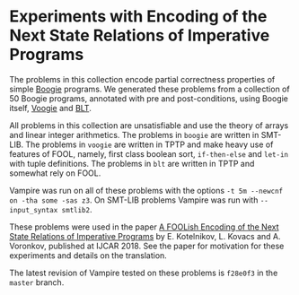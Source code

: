 # Experiments with Encoding of the Next State Relations of Imperative Programs

The problems in this collection encode partial correctness properties of simple [Boogie](https://www.microsoft.com/en-us/research/project/boogie-an-intermediate-verification-language/) programs. We generated these problems from a collection of 50 Boogie programs, annotated with pre and post-conditions, using Boogie itself, [Voogie](https://github.com/aztek/voogie) and [BLT](https://github.com/emptylambda/BLT).

All problems in this collection are unsatisfiable and use the theory of arrays and linear integer arithmetics. The problems in `boogie` are written in SMT-LIB. The problems in `voogie` are written in TPTP and make heavy use of features of FOOL, namely, first class boolean sort, `if-then-else` and `let-in` with tuple definitions. The problems in `blt` are written in TPTP and somewhat rely on FOOL.

Vampire was run on all of these problems with the options `-t 5m --newcnf on -tha some -sas z3`. On SMT-LIB problems Vampire was run with `--input_syntax smtlib2`.

These problems were used in the paper [A FOOLish Encoding of the Next State Relations of Imperative Programs](https://link.springer.com/chapter/10.1007/978-3-319-94205-6_27) by E. Kotelnikov, L. Kovacs and A. Voronkov, published at IJCAR 2018. See the paper for motivation for these experiments and details on the translation.

The latest revision of Vampire tested on these problems is `f28e0f3` in the `master` branch.